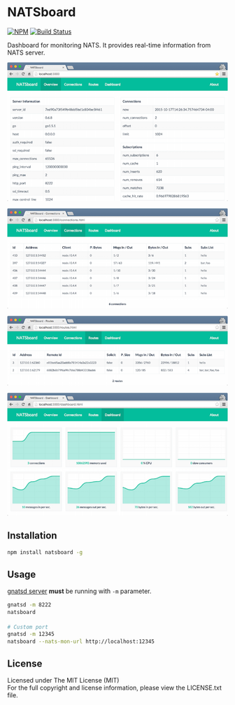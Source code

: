 # NATSboard

[![NPM][npm-image]][npm-url] [![Build Status][travis-image]][travis-url]

Dashboard for monitoring NATS. It provides real-time information from NATS server. 

![Overview](public/img/ss-natsboard-v3-1.png)

![Connections](public/img/ss-natsboard-v3-2.png)

![Routes](public/img/ss-natsboard-v3-4.png)

![Dashboard](public/img/ss-natsboard-v3-3.png)

## Installation

```bash
npm install natsboard -g
```

## Usage

[gnatsd server](http://nats.io/download/) **must** be running with `-m` parameter.

```bash
gnatsd -m 8222
natsboard

# Custom port
gnatsd -m 12345
natsboard --nats-mon-url http://localhost:12345
```

## License

Licensed under The MIT License (MIT)  
For the full copyright and license information, please view the LICENSE.txt file.

[npm-url]: http://npmjs.org/package/natsboard
[npm-image]: https://badge.fury.io/js/natsboard.svg

[travis-url]: https://travis-ci.org/devfacet/natsboard
[travis-image]: https://travis-ci.org/devfacet/natsboard.svg?branch=master

